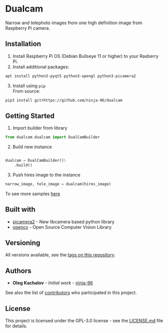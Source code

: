 # Dualcam 

Narrow and telephoto images from one high definition image from Raspberry Pi camera.

## Installation

1. Install Raspberry Pi OS (Debian Bullseye 11 or higher) to your Rasberry Pi.
2. Install additional packages:
```bash
apt install python3-pyqt5 python3-opengl python3-picamera2
```

3. Install using `pip`\
From source:

```bash
pip3 install git+https://github.com/ninja-96/dualcam
```

## Getting Started

1. Import builder from library
```python
from dualcam.dualcam import DualCamBuilder
```

2. Build new instance
```python

dualcam = DualCamBuilder()\
    .build()
```

3. Push hires image to the instance
```python
narrow_image, tele_image = dualcam(hires_image)
```

To see more samples [here](./samples/)

## Built with

- [picamera2](https://github.com/raspberrypi/picamera2) - New libcamera based python library 
- [opencv](https://github.com/opencv/opencv) - Open Source Computer Vision Library
## Versioning

All versions available, see the [tags on this repository](https://github.com/ninja-96/dualcam/tags).

## Authors

- **Oleg Kachalov** - _Initial work_ - [ninja-96](https://github.com/ninja-96)

See also the list of [contributors](https://github.com/ninja-96/dualcam/contributors) who participated in this project.

## License

This project is licensed under the GPL-3.0 license - see the [LICENSE.md](./LICENSE) file for details.
